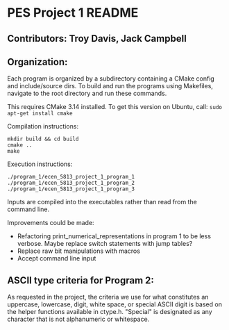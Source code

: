 # PES Project 1 README

## Contributors: Troy Davis, Jack Campbell

## Organization:
Each program is organized by a subdirectory containing a CMake config and include/source dirs.
To build and run the programs using Makefiles, navigate to the root directory and run these commands.

This requires CMake 3.14 installed.
To get this version on Ubuntu, call:
```sudo apt-get install cmake```

Compilation instructions:
```
mkdir build && cd build
cmake ..
make
```

Execution instructions:
```
./program_1/ecen_5813_project_1_program_1
./program_1/ecen_5813_project_1_program_2
./program_1/ecen_5813_project_1_program_3
```

Inputs are compiled into the executables rather than read from the command line.

Improvements could be made:
- Refactoring print_numerical_representations in program 1 to be less verbose. Maybe replace switch statements
  with jump tables?
- Replace raw bit manipulations with macros
- Accept command line input

## ASCII type criteria for Program 2:
As requested in the project, the criteria we use for what constitutes an uppercase, lowercase,
digit, white space, or special ASCII digit is based on the helper functions available in ctype.h.
"Special" is designated as any character that is not alphanumeric or whitespace.
